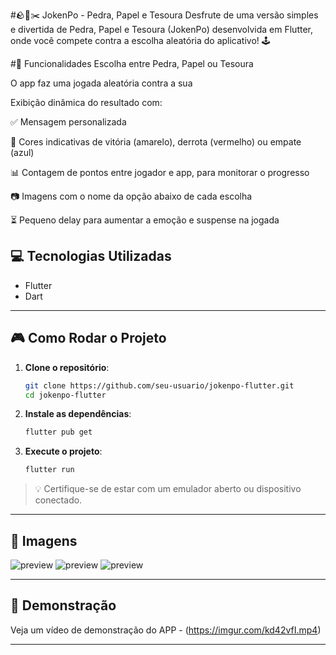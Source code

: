 
#🪨📄✂️ JokenPo - Pedra, Papel e Tesoura
Desfrute de uma versão simples e divertida de Pedra, Papel e Tesoura (JokenPo) desenvolvida em Flutter, onde você compete contra a escolha aleatória do aplicativo! 🕹️

#📱 Funcionalidades
Escolha entre Pedra, Papel ou Tesoura

O app faz uma jogada aleatória contra a sua

Exibição dinâmica do resultado com:

✅ Mensagem personalizada

🎨 Cores indicativas de vitória (amarelo), derrota (vermelho) ou empate (azul)

📊 Contagem de pontos entre jogador e app, para monitorar o progresso

📷 Imagens com o nome da opção abaixo de cada escolha

⏳ Pequeno delay para aumentar a emoção e suspense na jogada



## 💻 Tecnologias Utilizadas

- Flutter
- Dart

---

## 🎮 Como Rodar o Projeto

1. **Clone o repositório**:

   ```bash
   git clone https://github.com/seu-usuario/jokenpo-flutter.git
   cd jokenpo-flutter
   ```

2. **Instale as dependências**:

   ```bash
   flutter pub get
   ```

3. **Execute o projeto**:

   ```bash
   flutter run
   ```

> 💡 Certifique-se de estar com um emulador aberto ou dispositivo conectado.

---

## 📸 Imagens

![preview](https://imgur.com/fwnlGy9.png) 
![preview](https://imgur.com/0KIpzVI.png) 
![preview](https://imgur.com/aNuAtb4.png) 

---

## 🎥 Demonstração

Veja um vídeo de demonstração do APP - (https://imgur.com/kd42vfI.mp4)
 
---

